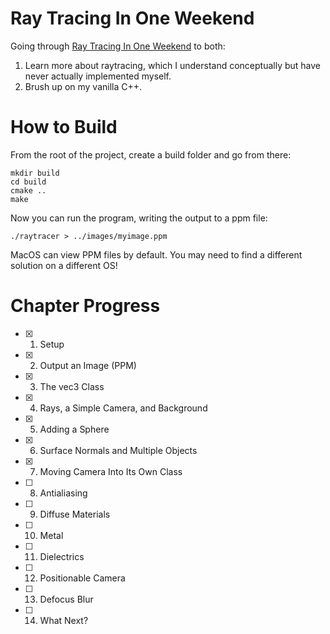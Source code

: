 # Ray Tracing In One Weekend

Going through [Ray Tracing In One Weekend](https://raytracing.github.io/books/RayTracingInOneWeekend.html) to both:

1. Learn more about raytracing, which I understand conceptually but have never actually implemented myself.
2. Brush up on my vanilla C++.

# How to Build
From the root of the project, create a build folder and go from there:

```
mkdir build
cd build
cmake ..
make
```

Now you can run the program, writing the output to a ppm file:
```
./raytracer > ../images/myimage.ppm
```

MacOS can view PPM files by default. You may need to find a different solution on a different OS!

# Chapter Progress
- [x] 1. Setup
- [x] 2. Output an Image (PPM)
- [x] 3. The vec3 Class
- [x] 4. Rays, a Simple Camera, and Background
- [x] 5. Adding a Sphere
- [x] 6. Surface Normals and Multiple Objects
- [x] 7. Moving Camera Into Its Own Class
- [ ] 8. Antialiasing
- [ ] 9. Diffuse Materials
- [ ] 10. Metal
- [ ] 11. Dielectrics
- [ ] 12. Positionable Camera
- [ ] 13. Defocus Blur
- [ ] 14. What Next?